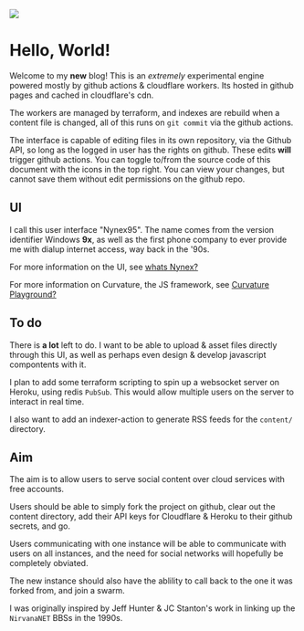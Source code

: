 ![](/sm/player-64-24bit.png)

# Hello, World!

Welcome to my **new** blog! This is an *extremely* experimental engine powered mostly by github actions & cloudflare workers. Its hosted in github pages and cached in cloudflare's cdn.

The workers are managed by terraform, and indexes are rebuild when a content file is changed, all of this runs on `git commit` via the github actions.

The interface is capable of editing files in its own repository, via the Github API, so long as the logged in user has the rights on github. These edits **will** trigger github actions. You can toggle to/from the source code of this document with the icons in the top right. You can view your changes, but cannot save them without edit permissions on the github repo.

## UI

I call this user interface "Nynex95". The name comes from the version identifier Windows **9x**, as well as the first phone company to ever provide me with dialup internet access, way back in the '90s.

For more information on the UI, see [whats Nynex?](/repo-browser/seanmorris/nynex95/content/using-nynex.md)

For more information on Curvature, the JS framework, see [Curvature Playground?](https://curvature.unholysh.it)

## To do

There is **a lot** left to do. I want to be able to upload & asset files directly through this UI, as well as perhaps even design & develop javascript compontents with it.

I plan to add some terraform scripting to spin up a websocket server on Heroku, using redis `PubSub`. This would allow multiple users on the server to interact in real time.

I also want to add an indexer-action to generate RSS feeds for the `content/` directory.

## Aim

The aim is to allow users to serve social content over cloud services with free accounts.

Users should be able to simply fork the project on github, clear out the content directory, add their API keys for Cloudflare & Heroku to their github secrets, and go.

Users communicating with one instance will be able to communicate with users on all instances, and the need for social networks will hopefully be completely obviated.

The new instance should also have the ablility to call back to the one it was forked from, and join a swarm.

I was originally inspired by Jeff Hunter & JC Stanton's work in linking up the `NirvanaNET` BBSs in the 1990s.
